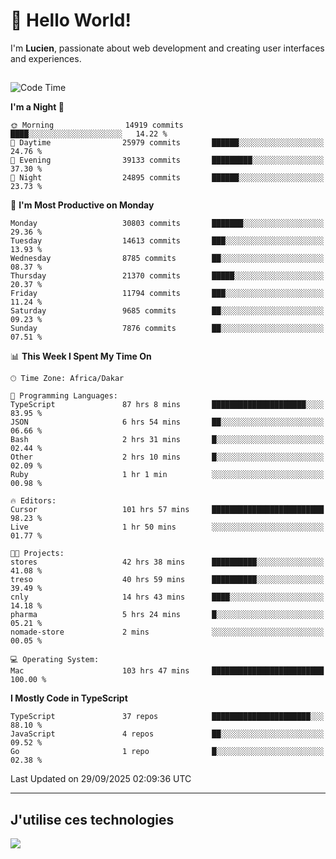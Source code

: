 # 👋 Hello World!

I'm **Lucien**, passionate about web development and creating user interfaces and experiences.

##

<!--START_SECTION:waka-->
![Code Time](http://img.shields.io/badge/Code%20Time-3%2C921%20hrs%2018%20mins-blue)

**I'm a Night 🦉** 

```text
🌞 Morning                14919 commits       ████░░░░░░░░░░░░░░░░░░░░░   14.22 % 
🌆 Daytime                25979 commits       ██████░░░░░░░░░░░░░░░░░░░   24.76 % 
🌃 Evening                39133 commits       █████████░░░░░░░░░░░░░░░░   37.30 % 
🌙 Night                  24895 commits       ██████░░░░░░░░░░░░░░░░░░░   23.73 % 
```
📅 **I'm Most Productive on Monday** 

```text
Monday                   30803 commits       ███████░░░░░░░░░░░░░░░░░░   29.36 % 
Tuesday                  14613 commits       ███░░░░░░░░░░░░░░░░░░░░░░   13.93 % 
Wednesday                8785 commits        ██░░░░░░░░░░░░░░░░░░░░░░░   08.37 % 
Thursday                 21370 commits       █████░░░░░░░░░░░░░░░░░░░░   20.37 % 
Friday                   11794 commits       ███░░░░░░░░░░░░░░░░░░░░░░   11.24 % 
Saturday                 9685 commits        ██░░░░░░░░░░░░░░░░░░░░░░░   09.23 % 
Sunday                   7876 commits        ██░░░░░░░░░░░░░░░░░░░░░░░   07.51 % 
```


📊 **This Week I Spent My Time On** 

```text
🕑︎ Time Zone: Africa/Dakar

💬 Programming Languages: 
TypeScript               87 hrs 8 mins       █████████████████████░░░░   83.95 % 
JSON                     6 hrs 54 mins       ██░░░░░░░░░░░░░░░░░░░░░░░   06.66 % 
Bash                     2 hrs 31 mins       █░░░░░░░░░░░░░░░░░░░░░░░░   02.44 % 
Other                    2 hrs 10 mins       █░░░░░░░░░░░░░░░░░░░░░░░░   02.09 % 
Ruby                     1 hr 1 min          ░░░░░░░░░░░░░░░░░░░░░░░░░   00.98 % 

🔥 Editors: 
Cursor                   101 hrs 57 mins     █████████████████████████   98.23 % 
Live                     1 hr 50 mins        ░░░░░░░░░░░░░░░░░░░░░░░░░   01.77 % 

🐱‍💻 Projects: 
stores                   42 hrs 38 mins      ██████████░░░░░░░░░░░░░░░   41.08 % 
treso                    40 hrs 59 mins      ██████████░░░░░░░░░░░░░░░   39.49 % 
cnly                     14 hrs 43 mins      ████░░░░░░░░░░░░░░░░░░░░░   14.18 % 
pharma                   5 hrs 24 mins       █░░░░░░░░░░░░░░░░░░░░░░░░   05.21 % 
nomade-store             2 mins              ░░░░░░░░░░░░░░░░░░░░░░░░░   00.05 % 

💻 Operating System: 
Mac                      103 hrs 47 mins     █████████████████████████   100.00 % 
```

**I Mostly Code in TypeScript** 

```text
TypeScript               37 repos            ██████████████████████░░░   88.10 % 
JavaScript               4 repos             ██░░░░░░░░░░░░░░░░░░░░░░░   09.52 % 
Go                       1 repo              █░░░░░░░░░░░░░░░░░░░░░░░░   02.38 % 
```




 Last Updated on 29/09/2025 02:09:36 UTC
<!--END_SECTION:waka-->
---

## J'utilise ces technologies

<p align="left">
  <a href="https://skillicons.dev">
    <img src="https://skillicons.dev/icons?i=ts,js,go,ruby,css,scss,tailwind,react,vite,nextjs,docker,figma,ableton" />
  </a>
</p>

